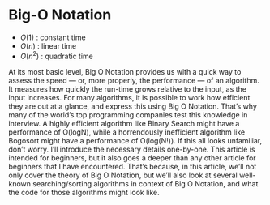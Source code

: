 
# Big-O Notation

- $O(1)$ : constant time
- $O(n)$ : linear time
- $O(n^2)$ : quadratic time


At its most basic level, Big O Notation provides us with a quick way to assess the speed — or, more properly, the performance — of an algorithm. It measures how quickly the run-time grows relative to the input, as the input increases.
For many algorithms, it is possible to work how efficient they are out at a glance, and express this using Big O Notation. That’s why many of the world’s top programming companies test this knowledge in interview.
A highly efficient algorithm like Binary Search might have a performance of O(logN), while a horrendously inefficient algorithm like Bogosort might have a performance of O(log(N!)).
If this all looks unfamiliar, don’t worry. I’ll introduce the necessary details one-by-one. This article is intended for beginners, but it also goes a deeper than any other article for beginners that I have encountered. That’s because, in this article, we’ll not only cover the theory of Big O Notation, but we’ll also look at several well-known searching/sorting algorithms in context of Big O Notation, and what the code for those algorithms might look like.

